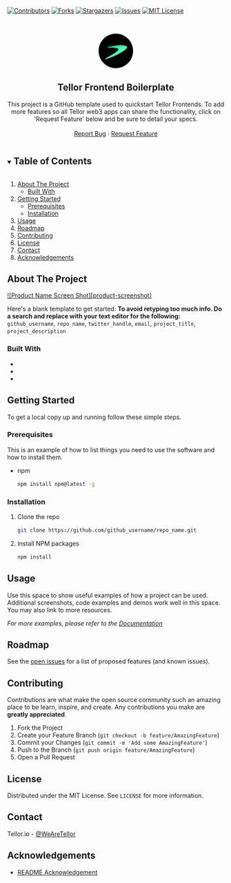 <!--
*** Thanks for checking out the Best-README-Template. If you have a suggestion
*** that would make this better, please fork the repo and create a pull request
*** or simply open an issue with the tag "enhancement".
*** Thanks again! Now go create something AMAZING! :D
***
***
***
*** To avoid retyping too much info. Do a search and replace for the following:
*** github_username, repo_name, twitter_handle, email, project_title, project_description
-->



<!-- PROJECT SHIELDS -->
<!--
*** I'm using markdown "reference style" links for readability.
*** Reference links are enclosed in brackets [ ] instead of parentheses ( ).
*** See the bottom of this document for the declaration of the reference variables
*** for contributors-url, forks-url, etc. This is an optional, concise syntax you may use.
*** https://www.markdownguide.org/basic-syntax/#reference-style-links
-->
[![Contributors][contributors-shield]][contributors-url]
[![Forks][forks-shield]][forks-url]
[![Stargazers][stars-shield]][stars-url]
[![Issues][issues-shield]][issues-url]
[![MIT License][license-shield]][license-url]


<!-- PROJECT LOGO -->
<br />
<p align="center">
  <a href="https://github.com/tellor-io/frontendBoilerplate">
    <img src="/public/Tellor_TRB.svg" alt="Logo" width="80" height="80">
  </a>

  <h2 align="center">Tellor Frontend Boilerplate</h2>

  <p align="center">
    This project is a GitHub template used to quickstart Tellor Frontends. To add more features so all Tellor web3 apps can share the functionality, click on 'Request Feature' below and be sure to detail your specs. 
    <br />
    <br />
    <a href="https://github.com/tellor-io/frontendBoilerplate/issues">Report Bug</a>
    ·
    <a href="https://github.com/tellor-io/frontendBoilerplate/issues">Request Feature</a>
  </p>
</p>



<!-- TABLE OF CONTENTS -->
<details open="open">
  <summary><h2 style="display: inline-block">Table of Contents</h2></summary>
  <ol>
    <li>
      <a href="#about-the-project">About The Project</a>
      <ul>
        <li><a href="#built-with">Built With</a></li>
      </ul>
    </li>
    <li>
      <a href="#getting-started">Getting Started</a>
      <ul>
        <li><a href="#prerequisites">Prerequisites</a></li>
        <li><a href="#installation">Installation</a></li>
      </ul>
    </li>
    <li><a href="#usage">Usage</a></li>
    <li><a href="#roadmap">Roadmap</a></li>
    <li><a href="#contributing">Contributing</a></li>
    <li><a href="#license">License</a></li>
    <li><a href="#contact">Contact</a></li>
    <li><a href="#acknowledgements">Acknowledgements</a></li>
  </ol>
</details>



<!-- ABOUT THE PROJECT -->
## About The Project

[![Product Name Screen Shot][product-screenshot]](https://example.com)

Here's a blank template to get started:
**To avoid retyping too much info. Do a search and replace with your text editor for the following:**
`github_username`, `repo_name`, `twitter_handle`, `email`, `project_title`, `project_description`


### Built With

* []()
* []()
* []()



<!-- GETTING STARTED -->
## Getting Started

To get a local copy up and running follow these simple steps.

### Prerequisites

This is an example of how to list things you need to use the software and how to install them.
* npm
  ```sh
  npm install npm@latest -g
  ```

### Installation

1. Clone the repo
   ```sh
   git clone https://github.com/github_username/repo_name.git
   ```
2. Install NPM packages
   ```sh
   npm install
   ```



<!-- USAGE EXAMPLES -->
## Usage

Use this space to show useful examples of how a project can be used. Additional screenshots, code examples and demos work well in this space. You may also link to more resources.

_For more examples, please refer to the [Documentation](https://example.com)_



<!-- ROADMAP -->
## Roadmap

See the [open issues](https://github.com/github_username/repo_name/issues) for a list of proposed features (and known issues).



<!-- CONTRIBUTING -->
## Contributing

Contributions are what make the open source community such an amazing place to be learn, inspire, and create. Any contributions you make are **greatly appreciated**.

1. Fork the Project
2. Create your Feature Branch (`git checkout -b feature/AmazingFeature`)
3. Commit your Changes (`git commit -m 'Add some AmazingFeature'`)
4. Push to the Branch (`git push origin feature/AmazingFeature`)
5. Open a Pull Request



<!-- LICENSE -->
## License

Distributed under the MIT License. See `LICENSE` for more information.



<!-- CONTACT -->
## Contact

Tellor.io - [@WeAreTellor](https://twitter.com/WeAreTellor)

<!-- ACKNOWLEDGEMENTS -->
## Acknowledgements

* [README Acknowledgement](https://github.com/othneildrew/Best-README-Template)

<!-- MARKDOWN LINKS & IMAGES -->
<!-- https://www.markdownguide.org/basic-syntax/#reference-style-links -->
[contributors-shield]: https://img.shields.io/github/contributors/tellor-io/frontendBoilerplate.svg?style=for-the-badge
[contributors-url]: https://github.com/tellor-io/frontendBoilerplate/graphs/contributors
[forks-shield]: https://img.shields.io/github/forks/tellor-io/frontendBoilerplate.svg?style=for-the-badge
[forks-url]: https://github.com/tellor-io/frontendBoilerplate/network/members
[stars-shield]: https://img.shields.io/github/stars/tellor-io/frontendBoilerplate.svg?style=for-the-badge
[stars-url]: https://github.com/tellor-io/frontendBoilerplate/stargazers
[issues-shield]: https://img.shields.io/github/issues/tellor-io/frontendBoilerplate.svg?style=for-the-badge
[issues-url]: https://github.com/tellor-io/frontendBoilerplate/issues
[license-shield]: https://img.shields.io/github/license/tellor-io/frontendBoilerplate.svg?style=for-the-badge
[license-url]: https://github.com/tellor-io/frontendBoilerplate/blob/main/LICENSE.txt
